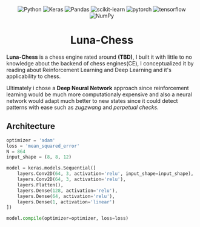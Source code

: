 <div align="center">

![Python](https://img.shields.io/badge/python-3670A0?style=for-the-badge&logo=python&logoColor=ffdd54)
![Keras](https://img.shields.io/badge/Keras-%23D00000.svg?style=for-the-badge&logo=Keras&logoColor=white)
![Pandas](https://img.shields.io/badge/pandas-%23150458.svg?style=for-the-badge&logo=pandas&logoColor=white)
![scikit-learn](https://img.shields.io/badge/scikit--learn-%23F7931E.svg?style=for-the-badge&logo=scikit-learn&logoColor=white)
![pytorch](https://img.shields.io/badge/PyTorch-EE4C2C?style=for-the-badge&logo=pytorch&logoColor=white)
![tensorflow](https://img.shields.io/badge/TensorFlow-FF6F00?style=for-the-badge&logo=tensorflow&logoColor=white)
![NumPy](https://img.shields.io/badge/numpy-%23013243.svg?style=for-the-badge&logo=numpy&logoColor=white)
<!-- [![Windows](https://img.shields.io/badge/Platform-Windows-0078d7.svg?style=for-the-badge)](https://en.wikipedia.org/wiki/Microsoft_Windows) -->
<!-- [![License](https://img.shields.io/github/license/R3nzTheCodeGOD/R3nzSkin.svg?style=for-the-badge)](LICENSE) -->

# Luna-Chess
</div>
<b>Luna-Chess</b> is a chess engine rated around <b>(TBD)</b>, I built it with little to no knowledge about the backend of chess engines(CE), I conceptualized it by reading about Reinforcement Learning and Deep Learning and it's applicability to chess.

<p>

Ultimately i chose a <b>Deep Neural Network</b> approach since reinforcement learning would be much more computationaly expensive and also a neural network would adapt much better to new states since it could detect patterns with ease such as <i>zugzwang</i> and <i> perpetual checks</i>.
<p>

## Architecture
```python
optimizer = 'adam'
loss = 'mean_squared_error'
N = 864
input_shape = (8, 8, 12)

model = keras.models.Sequential([
    layers.Conv2D(64, 3, activation='relu', input_shape=input_shape),
    layers.Conv2D(64, 3, activation='relu'),
    layers.Flatten(),
    layers.Dense(128, activation='relu'),
    layers.Dense(64, activation='relu'),
    layers.Dense(1, activation='linear')
])

model.compile(optimizer=optimizer, loss=loss)
```